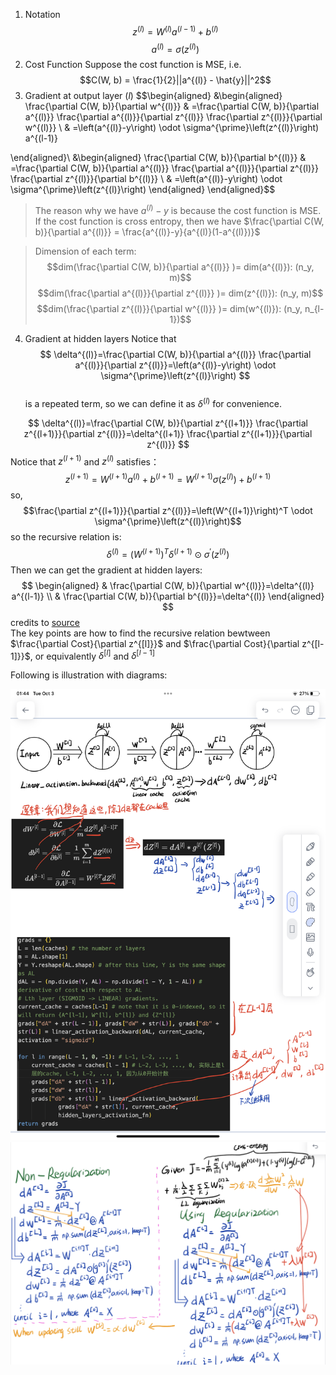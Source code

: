 1. Notation
$$z^{(l)}=W^{(l)}a^{(l-1)}+b^{(l)}$$
$$a^{(l)}=\sigma(z^{(l)})$$
2. Cost Function
Suppose the cost function is MSE, i.e. 
$$C(W, b) = \frac{1}{2}||a^{(l)} - \hat{y}||^2$$
3. Gradient at output layer ($l$)
$$\begin{aligned}
&\begin{aligned}
\frac{\partial C(W, b)}{\partial w^{(l)}} & =\frac{\partial C(W, b)}{\partial a^{(l)}} \frac{\partial a^{(l)}}{\partial z^{(l)}} \frac{\partial z^{(l)}}{\partial w^{(l)}} \\
& =\left(a^{(l)}-y\right) \odot \sigma^{\prime}\left(z^{(l)}\right) a^{(l-1)}

\end{aligned}\\
&\begin{aligned}
\frac{\partial C(W, b)}{\partial b^{(l)}} & =\frac{\partial C(W, b)}{\partial a^{(l)}} \frac{\partial a^{(l)}}{\partial z^{(l)}} \frac{\partial z^{(l)}}{\partial b^{(l)}} \\
& =\left(a^{(l)}-y\right) \odot \sigma^{\prime}\left(z^{(l)}\right)
\end{aligned}
\end{aligned}$$
> The reason why we have $a^{(l)}-y$ is because the cost function is MSE. If the cost function is cross entropy, then we have $\frac{\partial C(W, b)}{\partial a^{(l)}} = \frac{a^{(l)}-y}{a^{(l)}(1-a^{(l)})}$  
  
> Dimension of each term:
> $$dim(\frac{\partial C(W, b)}{\partial a^{(l)}} )= dim(a^{(l)}): (n_y, m)$$
> $$dim(\frac{\partial a^{(l)}}{\partial z^{(l)}} )= dim(z^{(l)}): (n_y, m)$$
> $$dim(\frac{\partial z^{(l)}}{\partial w^{(l)}} )= dim(w^{(l)}): (n_y, n_{l-1})$$

4. Gradient at hidden layers
Notice that 
$$
\delta^{(l)}=\frac{\partial C(W, b)}{\partial a^{(l)}} \frac{\partial a^{(l)}}{\partial z^{(l)}}=\left(a^{(l)}-y\right) \odot \sigma^{\prime}\left(z^{(l)}\right)
$$  
is a repeated term, so we can define it as $\delta^{(l)}$ for convenience.  

$$
\delta^{(l)}=\frac{\partial C(W, b)}{\partial z^{(l+1)}} \frac{\partial z^{(l+1)}}{\partial z^{(l)}}=\delta^{(l+1)} \frac{\partial z^{(l+1)}}{\partial z^{(l)}}
$$
Notice that $z^{(l+1)}$ and $z^{(l)}$ satisfies：
$$z^{(l+1)}=W^{(l+1)}a^{(l)}+b^{(l+1)}=W^{(l+1)}\sigma(z^{(l)})+b^{(l+1)}$$
so,
$$\frac{\partial z^{(l+1)}}{\partial z^{(l)}}=\left(W^{(l+1)}\right)^T \odot \sigma^{\prime}\left(z^{(l)}\right)$$
so the recursive relation is: 
$$
\delta^{(l)}=\left(W^{(l+1)}\right)^T \delta^{(l+1)} \odot \sigma^{\prime}\left(z^{(l)}\right)
$$
Then we can get the gradient at hidden layers:
$$
\begin{aligned}
& \frac{\partial C(W, b)}{\partial w^{(l)}}=\delta^{(l)} a^{(l-1)} \\
& \frac{\partial C(W, b)}{\partial b^{(l)}}=\delta^{(l)}
\end{aligned}
$$
credits to [source](https://zhuanlan.zhihu.com/p/71892752)  
The key points are how to find the recursive relation bewtween $\frac{\partial Cost}{\partial z^{[l]}}$ and $\frac{\partial Cost}{\partial z^{[l-1]}}$, or equivalently $\delta^{[l]}$ and $\delta^{[l-1]}$

Following is illustration with diagrams:

![Alt text](IMG_C04A1ACDA7E9-1.jpeg)
![Alt text](IMG_DB11AE717A55-1.jpeg)
